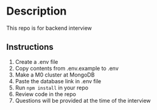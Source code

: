 # Description

This repo is for backend interview

## Instructions

1. Create a .env file
2. Copy contents from .env.example to .env
3. Make a M0 cluster at MongoDB
4. Paste the database link in .env file
5. Run `npm install` in your repo
6. Review code in the repo
7. Questions will be provided at the time of the interview
